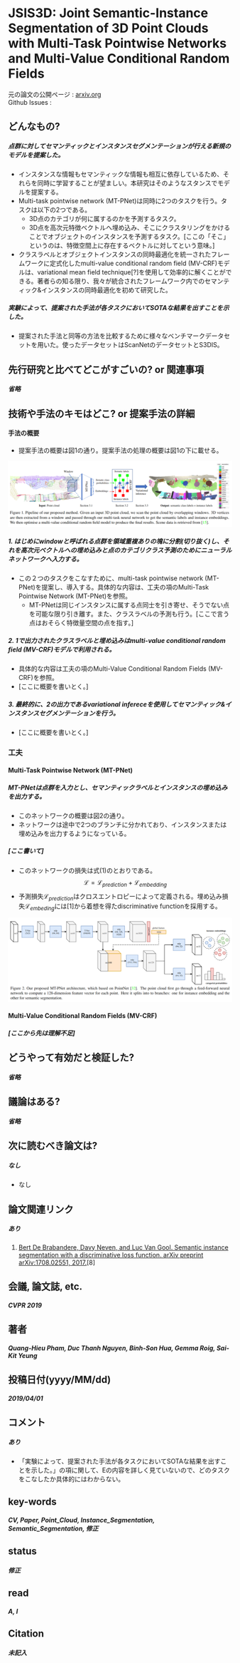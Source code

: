# JSIS3D: Joint Semantic-Instance Segmentation of 3D Point Clouds with Multi-Task Pointwise Networks and Multi-Value Conditional Random Fields

元の論文の公開ページ : [arxiv.org](https://arxiv.org/pdf/1904.00699.pdf)  
Github Issues : []()  

## どんなもの?
##### 点群に対してセマンティックとインスタンスセグメンテーションが行える新規のモデルを提案した。
- インスタンスな情報もセマンティックな情報も相互に依存しているため、それらを同時に学習することが望ましい。本研究はそのようなスタンスでモデルを提案する。
- Multi-task pointwise network (MT-PNet)は同時に2つのタスクを行う。タスクは以下の2つである。
    - 3D点のカテゴリが何に属するのかを予測するタスク。
    - 3D点を高次元特徴ベクトルへ埋め込み、そこにクラスタリングをかけることでオブジェクトのインスタンスを予測するタスク。[ここの「そこ」というのは、特徴空間上に存在するベクトルに対してという意味。]
- クラスラベルとオブジェクトインスタンスの同時最適化を統一されたフレームワークに定式化したmulti-value conditional random field (MV-CRF)モデルは、variational mean field technique[?]を使用して効率的に解くことができる。著者らの知る限り、我々が統合されたフレームワーク内でのセマンティック&インスタンスの同時最適化を初めて研究した。
##### 実験によって、提案された手法が各タスクにおいてSOTAな結果を出すことを示した。
- 提案された手法と同等の方法を比較するために様々なベンチマークデータセットを用いた。使ったデータセットはScanNetのデータセットとS3DIS。

## 先行研究と比べてどこがすごいの? or 関連事項
##### 省略

## 技術や手法のキモはどこ? or 提案手法の詳細
#### 手法の概要
- 提案手法の概要は図1の通り。提案手法の処理の概要は図1の下に載せる。

![fig1](img/JJSSo3PCwMPNaMCRF/fig1.png)

##### 1. はじめにwindowと呼ばれる点群を領域重複ありの塊に分割(切り抜く)し、それを高次元ベクトルへの埋め込みと点のカテゴリクラス予測のためにニューラルネットワークへ入力する。
- この２つのタスクをこなすために、multi-task pointwise network (MT-PNet)を提案し、導入する。具体的な内容は、工夫の項のMulti-Task Pointwise Network (MT-PNet)を参照。
  - MT-PNetは同じインスタンスに属する点同士を引き寄せ、そうでない点を可能な限り引き離す。また、クラスラベルの予測も行う。[ここで言う点はおそらく特徴量空間の点を指す。]
 
##### 2. 1で出力されたクラスラベルと埋め込みはmulti-value conditional random field (MV-CRF)モデルで利用される。
- 具体的な内容は工夫の項のMulti-Value Conditional Random Fields (MV-CRF)を参照。
- [ここに概要を書いとく。]

##### 3. 最終的に、2の出力であるvariational infereceを使用してセマンティック&インスタンスセグメンテーションを行う。
- [ここに概要を書いとく。]

### 工夫
#### Multi-Task Pointwise Network (MT-PNet)
##### MT-PNetは点群を入力とし、セマンティックラベルとインスタンスの埋め込みを出力する。
- このネットワークの概要は図2の通り。
- ネットワークは途中で2つのブランチに分かれており、インスタンスまたは埋め込みを出力するようになっている。

##### [ここ書いて]
- このネットワークの損失は式(1)のとおりである。  
    $$
    \mathcal{L}=\mathcal{L}_{prediction}+\mathcal{L}_{embedding} \tag{1}
    $$
- 予測損失$\mathcal{L}_ {prediction}$はクロスエントロピーによって定義される。埋め込み損失$\mathcal{L}_ {embeding}$には[1]から着想を得たdiscriminative functionを採用する。

![fig2](img/JJSSo3PCwMPNaMCRF/fig2.png)

#### Multi-Value Conditional Random Fields (MV-CRF)
##### [ここから先は理解不足]

## どうやって有効だと検証した?
##### 省略

## 議論はある?
##### 省略

## 次に読むべき論文は?
##### なし
- なし

## 論文関連リンク
##### あり
1. [Bert De Brabandere, Davy Neven, and Luc Van Gool. Semantic instance segmentation with a discriminative loss function. arXiv preprint arXiv:1708.02551, 2017.](https://arxiv.org/pdf/1708.02551.pdf)[8]

## 会議, 論文誌, etc.
##### CVPR 2019

## 著者
##### Quang-Hieu Pham, Duc Thanh Nguyen, Binh-Son Hua, Gemma Roig, Sai-Kit Yeung

## 投稿日付(yyyy/MM/dd)
##### 2019/04/01

## コメント
##### あり
- 「実験によって、提案された手法が各タスクにおいてSOTAな結果を出すことを示した。」の項に関して、Eの内容を詳しく見ていないので、どのタスクをこなしたか具体的にはわからない。

## key-words
##### CV, Paper, Point_Cloud, Instance_Segmentation, Semantic_Segmentation, 修正

## status
##### 修正

## read
##### A, I

## Citation
##### 未記入